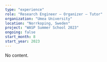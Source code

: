 ```yaml
---
type: "experience"
role: "Research Engineer — Organizer — Tutor"
organization: "Umea University"
location: "Norrkoping, Sweden"
project: "WASP Summer School 2023"
ongoing: false
start_month: 8
start_year: 2023
---
```


No content.
